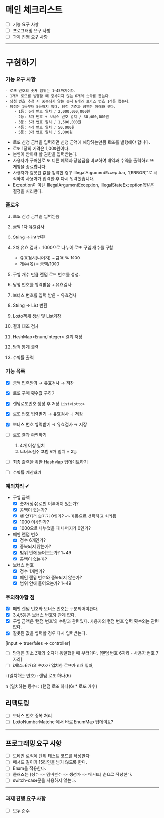 
# 메인 체크리스트

- [ ]  기능 요구 사항
- [ ]  프로그래밍 요구 사항
- [ ]  과제 진행 요구 사항

---

# 구현하기

### 기능 요구 사항

```
- 로또 번호의 숫자 범위는 1~45까지이다.
- 1개의 로또를 발행할 때 중복되지 않는 6개의 숫자를 뽑는다.
- 당첨 번호 추첨 시 중복되지 않는 숫자 6개와 보너스 번호 1개를 뽑는다.
- 당첨은 1등부터 5등까지 있다. 당첨 기준과 금액은 아래와 같다.
    - 1등: 6개 번호 일치 / 2,000,000,000원
    - 2등: 5개 번호 + 보너스 번호 일치 / 30,000,000원
    - 3등: 5개 번호 일치 / 1,500,000원
    - 4등: 4개 번호 일치 / 50,000원
    - 5등: 3개 번호 일치 / 5,000원

```

- 로또 신청 금액을 입력하면 신청 금액에 해당하는만큼 로또를 발행해야 합니다.
- 로또 1장의 가격은 1,000원이다.
- 본인이 받아야 할 권한을 입력받는다.
- 사용자가 구매한로 또 다른 혜택과 당첨금을 비교하여 내역과 수익을 출력하고 또 게임을 종료합니다.
- 사용자가 잘못된 값을 입력한 경우 IllegalArgumentException, "[ERROR]"로 시작하여 사용자가 입력한 후 다시 입력했습니다.
- Exception이 아닌 IllegalArgumentException, IllegalStateException똑같은 결정을 처리한다.

### 플로우

1. 로또 신청 금액을 입력받음
2. 금액 1차 유효검사
3. String → int 변환
4. 2차 유효 검사 + 1000으로 나누어 로또 구입 개수를 구함
    - 유효검사(나머지) =  금액 % 1000
    - 개수(몫) = 금액/1000
5. 구입 개수 만큼 랜덤 로또 번호를 생성.

1. 당첨 번호를 입력받음 + 유효검사
2. 보너스 번호를 입력 받음 + 유효검사
3. String → List<Integer> 변환
4. Lotto객체 생성 및 List<Lotto>저장

1. 결과 대조 검사
2. HashMap<Enum,Integer> 결과 저장
3. 당첨 통계 출력
4. 수익률 출력

### 기능 목록

- [x]  금액 입력받기 → 유효검사 → 저장
- [x]  로또 구매 횟수값 구하기
- [x]  랜덤로또번호 생성 후 저장 `List<Lotto>`

- [x]  로또 번호 입력받기 → 유효검사 → 저장
- [x]  보너스 번호 입력받기 → 유효검사 → 저장

- [ ]  로또 결과 확인하기
    1. 4개 이상 일치
    2. 보너스점수 포함 6개 일치 = 2등
- [ ]  최종 출력을 위한 HashMap 업데이트하기
- [ ]  수익률 계산하기

### 예외처리 ✔
- 구입 금액
  - [x]  숫자(정수)로만 이루어져 있는가?
  - [x]  공백이 있는가?
  - [x]  맨 앞자리 숫자가 0인가? -> 자동으로 생략하고 처리됨
  - [x]  1000 이상인가?
  - [x]  1000으로 나누었을 때 나머지가 0인가?
- 메인 랜덤 번호
  - [x]  정수 6개인가?
  - [x]  중복되지 않는가?
  - [x]  범위 안에 들어오는가? 1~49
  - [x]  공백이 있는가?
- 보너스 번호
  - [x]  정수 1개인가?
  - [x]  메인 랜덤 번호와 중복되지 않는가?
  - [x]  범위 안에 들어오는가? 1~49

### 주의해야할 점

- [x]  메인 랜덤 번호와 보너스 번호는 구분되어야한다.
- [x]  3,4,5등은 보너스 번호와 관계 없다.
- [x]  구입 금액은 ‘랜덤 번호’의 수량과 관련있다. 사용자의 랜덤 번호 입력 횟수와는 관련 없다.
- [x]  잘못된 값을 입력할 경우 다시 입력받는다.

  [input → true/fales → controller]

- [ ]  당첨은 최소 2개의 숫자가 동일했을 때 부터이다. [랜덤 번호 6자리 - 사용자 번호 7자리]
- [ ]  i개(4~6개)의 숫자가 일치한 로또가 n개 일때,

  i (일치하는 번호) : 랜덤 로또 하나(6)

  n (일치하는 등수)  : {랜덤 로또 하나(6) * 로또 개수}


## 리팩토링

- [ ] 보너스 번호 중복 처리 
- [ ] LottoNumberMatcher에서 바로 EnumMap 업데이트?

---

## 프로그래밍 요구 사항

- [ ]  도메인 로직에 단위 테스트 코드를 작성한다
- [ ]  메서드 길이가 15라인을 넘기 않도록 한다.
- [ ]  Enum을 적용한다.
- [ ] 클래스는 [상수 -> 멤버변수 -> 생성자 -> 메서드] 순으로 작성한다.
- [ ] switch-case문을 사용하지 않는다.
 
---

### 과제 진행 요구 사항

- [ ]  모두 준수